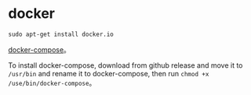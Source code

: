 # docker

```shell
sudo apt-get install docker.io
```

[docker-compose](https://github.com/docker/compose/releases)。

To install docker-compose, download from github release and move it to `/usr/bin` and rename it to docker-compose, then run `chmod +x /use/bin/docker-compose`。
